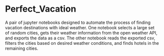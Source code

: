 # Perfect_Vacation

A pair of jupyter notebooks designed to automate the process of finding vacation destinations with ideal weather. One notebook selects a large set of random cities, gets their weather information from the open weather API, and exports the data as a csv. The other notebook reads the exported csv, filters the cities based on desired weather conditions, and finds hotels in the remaining cities.